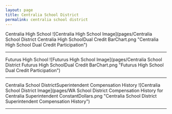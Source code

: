 ```yaml
---
layout: page
title: Centralia School District
permalink: centralia school district
---
```



Centralia High School
![Centralia High School Image](pages/Centralia School District Centralia High SchoolDual Credit BarChart.png "Centralia High School Dual Credit Participation")

___

Futurus High School
![Futurus High School Image](pages/Centralia School District Futurus High SchoolDual Credit BarChart.png "Futurus High School Dual Credit Participation")

___

Centralia School DistrictSuperintendent Compensation History
![Centralia School District Image](pages/WA School District Compensation History for Centralia Superintendent ConstantDollars.png "Centralia School District Superintendent Compensation History")

___

